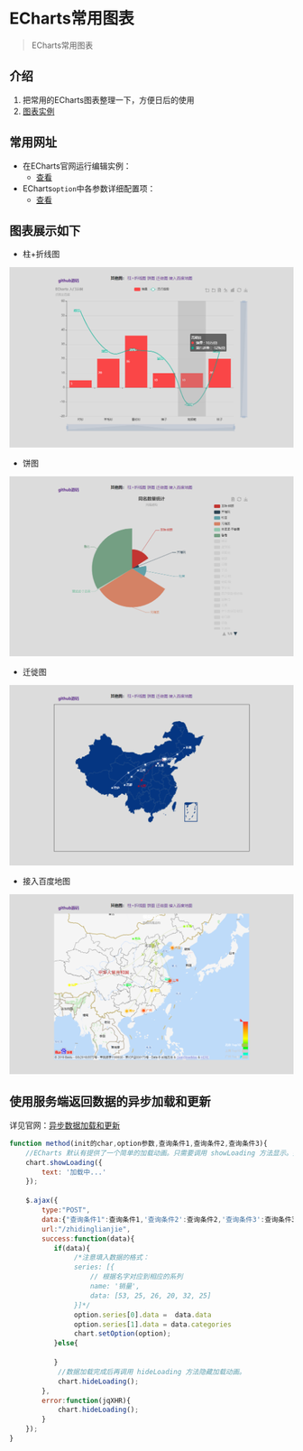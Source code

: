 # ECharts常用图表

> ECharts常用图表  

## 介绍

1. 把常用的ECharts图表整理一下，方便日后的使用
2. [图表实例](http://zpj80231.gitee.io/echartsstudy/)

## 常用网址

- 在ECharts官网运行编辑实例：
  - [查看](https://www.echartsjs.com/gallery/editor.html?c=doc-example/getting-started)
- ECharts`option`中各参数详细配置项：
  - [查看](https://echarts.baidu.com/option.html#grid)

## 图表展示如下

- 柱+折线图

![img](image/柱+折线图.png)

- 饼图

![img](image/饼图.png)

- 迁徙图

![img](image/迁徙图.png)

- 接入百度地图

![img](image/接入百度地图.png)

## 使用服务端返回数据的异步加载和更新

详见官网：[异步数据加载和更新 ](https://echarts.baidu.com/tutorial.html#异步数据加载和更新)

```javascript
function method(init的char,option参数,查询条件1,查询条件2,查询条件3){
	//ECharts 默认有提供了一个简单的加载动画。只需要调用 showLoading 方法显示。数据加载完成后再调用 hideLoading 方法隐藏加载动画。
    chart.showLoading({
		text: '加载中...'
	});
    
	$.ajax({
		type:"POST",
		data:{"查询条件1":查询条件1,'查询条件2':查询条件2,'查询条件3':查询条件3},
        url:"/zhidinglianjie",
        success:function(data){
           if(data){
               	/*注意填入数据的格式：
               	series: [{
                    // 根据名字对应到相应的系列
                    name: '销量',
                    data: [53, 25, 26, 20, 32, 25]
        		}]*/
				option.series[0].data =  data.data
				option.series[1].data = data.categories
				chart.setOption(option);
           }else{
                
           }
            //数据加载完成后再调用 hideLoading 方法隐藏加载动画。
			chart.hideLoading();
        },
        error:function(jqXHR){
			chart.hideLoading();
        }
	});
}
```